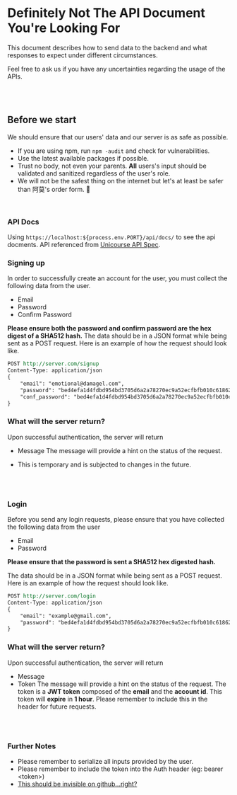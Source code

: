 # Definitely Not The API Document You're Looking For

This document describes how to send data to the backend and what responses to expect under different circumstances.

Feel free to ask us if you have any uncertainties regarding the usage of the APIs.

<br/><br/>
## **Before we start** ##
We should ensure that our users' data and our server is as safe as possible.

- If you are using npm, run ``npm -audit`` and check for vulnerabilities.
- Use the latest available packages if possible.
- Trust no body, not even your parents. **All** users's input should be validated and sanitized regardless of the user's role.
- We will not be the safest thing on the internet but let's at least be safer than 阿莫's order form. 🤧

<br/>

### API Docs
Using `https://localhost:${process.env.PORT}/api/docs/` to see the api docments. API referenced from [Unicourse API Spec](https://github.com/UniCourse-TW/API-Spec/blob/main/spec.yaml).

### **Signing up** ###

In order to successfully create an account for the user, you must collect the following data from the user.
- Email
- Password
- Confirm Password

**Please ensure both the password and confirm password are the hex digest of a SHA512 hash.**
The data should be in a JSON format while being sent as a POST request. Here is an example of how the request should look like.

```rest
POST http://server.com/signup
Content-Type: application/json
{
    "email": "emotional@damagel.com",
    "password": "bed4efa1d4fdbd954bd3705d6a2a78270ec9a52ecfbfb010c61862af5c76af1761ffeb1aef6aca1bf5d02b3781aa854fabd2b69c790de74e17ecfec3cb6ac4bf"
    "conf_password": "bed4efa1d4fdbd954bd3705d6a2a78270ec9a52ecfbfb010c61862af5c76af1761ffeb1aef6aca1bf5d02b3781aa854fabd2b69c790de74e17ecfec3cb6ac4bf"
}
```
### What will the server return? ####
Upon successful authentication, the server will return
- Message
The message will provide a hint on the status of the request.

- This is temporary and is subjected to changes in the future.

<br/>
<br/>

### **Login** ###
Before you send any login requests, please ensure that you have collected the following data from the user

- Email
- Password

**Please ensure that the password is sent a SHA512 hex digested hash.**

The data should be in a JSON format while being sent as a POST request. Here is an example of how the request should look like.

```rest
POST http://server.com/login
Content-Type: application/json
{
    "email": "example@gmail.com",
    "password": "bed4efa1d4fdbd954bd3705d6a2a78270ec9a52ecfbfb010c61862af5c76af1761ffeb1aef6aca1bf5d02b3781aa854fabd2b69c790de74e17ecfec3cb6ac4bf"
}
```
### What will the server return? ###
Upon successful authentication, the server will return
- Message
- Token
The message will provide a hint on the status of the request.
The token is a **JWT token** composed of the **email** and the **account id**. This token will **expire** in **1 hour**. Please remember to include this in the header for future requests.

<br/><br/>









### Further Notes ###
- Please remember to serialize all inputs provided by the user.
- Please remember to include the token into the Auth header (eg: bearer \<token>)
- [This should be invisible on github...right?](https://www.youtube.com/watch?v=fujCdB93fpw&t=0s) 